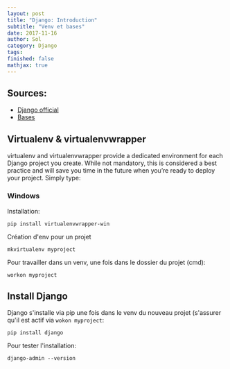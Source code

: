 ```yaml
---
layout: post
title: "Django: Introduction"
subtitle: "Venv et bases"
date: 2017-11-16
author: Sol
category: Django
tags: 
finished: false
mathjax: true
---
```


## Sources:

* [Django official](https://docs.djangoproject.com/en/1.11/howto/windows/)
* [Bases](https://docs.djangoproject.com/en/1.11/intro/tutorial01/)

## Virtualenv & virtualenvwrapper

virtualenv and virtualenvwrapper provide a dedicated environment for each Django project you create. While not mandatory, this is considered a best practice and will save you time in the future when you’re ready to deploy your project. Simply type:

### Windows

Installation:

```
pip install virtualenvwrapper-win
```

Création d'env pour un projet

```
mkvirtualenv myproject
```

Pour travailler dans un venv, une fois dans le dossier du projet (cmd):

```
workon myproject
```

## Install Django

Django s'installe via pip une fois dans le venv du nouveau projet (s'assurer qu'il est actif via `wokon myproject`:

```
pip install django
```

Pour tester l'installation:

```
django-admin --version
```


